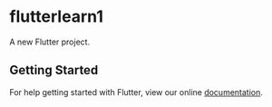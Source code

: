 # flutterlearn1

A new Flutter project.

## Getting Started

For help getting started with Flutter, view our online
[documentation](https://flutter.io/).
